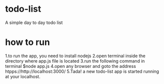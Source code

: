 # todo-list
A simple day to day todo list
# how to run
1.to run the app, you need to install nodejs
2.open terminal inside the directory where app.js file is located
3.run the following command in terminal
  $node app.js
4.open any browser and goto the address htpps://http://localhost:3000/
5.Tada! a new todo-list app is started running at your localhost.
